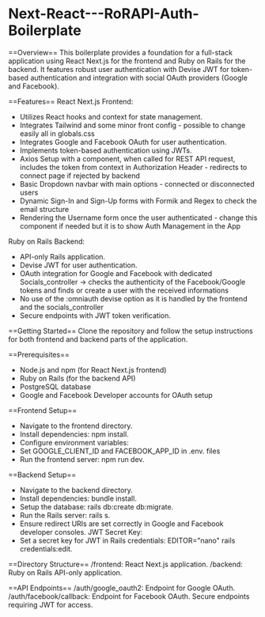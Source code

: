 # Next-React---RoRAPI-Auth-Boilerplate

==Overview==
This boilerplate provides a foundation for a full-stack application using React Next.js for the frontend and Ruby on Rails for the backend. It features robust user authentication with Devise JWT for token-based authentication and integration with social OAuth providers (Google and Facebook).

==Features==
React Next.js Frontend:
- Utilizes React hooks and context for state management.
- Integrates Tailwind and some minor front config - possible to change easily all in globals.css
- Integrates Google and Facebook OAuth for user authentication.
- Implements token-based authentication using JWTs.
- Axios Setup with a component, when called for REST API request, includes the token from context in Authorization Header - redirects to connect page if rejected by backend
- Basic Dropdown navbar with main options - connected or disconnected users
- Dynamic Sign-In and Sign-Up forms with Formik and Regex to check the email structure
- Rendering the Username form once the user authenticated - change this component if needed but it is to show Auth Management in the App

Ruby on Rails Backend:
- API-only Rails application.
- Devise JWT for user authentication.
- OAuth integration for Google and Facebook with dedicated Socials_controller -> checks the authenticity of the Facebook/Google tokens and finds or create a user with the received informations
- No use of the :omniauth devise option as it is handled by the frontend and the socials_controller
- Secure endpoints with JWT token verification.

==Getting Started==
Clone the repository and follow the setup instructions for both frontend and backend parts of the application.

==Prerequisites==
- Node.js and npm (for React Next.js frontend)
- Ruby on Rails (for the backend API)
- PostgreSQL database
- Google and Facebook Developer accounts for OAuth setup

==Frontend Setup==
- Navigate to the frontend directory.
- Install dependencies: npm install.
- Configure environment variables:
- Set GOOGLE_CLIENT_ID and FACEBOOK_APP_ID in .env. files
- Run the frontend server: npm run dev.

==Backend Setup==
- Navigate to the backend directory.
- Install dependencies: bundle install.
- Setup the database: rails db:create db:migrate.
- Run the Rails server: rails s.
- Ensure redirect URIs are set correctly in Google and Facebook developer consoles.
JWT Secret Key:
- Set a secret key for JWT in Rails credentials: EDITOR="nano" rails credentials:edit.

==Directory Structure==
/frontend: React Next.js application.
/backend: Ruby on Rails API-only application.

==API Endpoints==
/auth/google_oauth2: Endpoint for Google OAuth.
/auth/facebook/callback: Endpoint for Facebook OAuth.
Secure endpoints requiring JWT for access.
